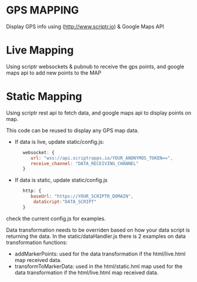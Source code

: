GPS MAPPING
===========

Display GPS info using (http://www.scriptr.io) & Google Maps API


Live Mapping
============
Using scriptr websockets & pubnub to receive the gps points, and google maps api to add new points to the MAP




Static Mapping
=============
Using scriptr rest api to fetch data, and google maps api to display points on map.

This code can be reused to display any GPS map data. 

- If data is live, update static/config.js:

   ```javascript
      websocket: {
         url: "wss://api.scriptrapps.io/YOUR_ANONYMOS_TOKEN==",
         receive_channel: "DATA_RECEIVING_CHANNEL" 
      }
   ```
- If data is static, update static/config.js
  
   ```javascript
      http: {
         baseUrl: "https://YOUR_SCRIPTR_DOMAIN",
  	      dataScript:"DATA_SCRIPT"
      }
   ```
    
check the current config.js for examples.

Data transformation needs to be overriden based on how your data script is returning the data. In the static/dataHandler.js there is 2 examples on data transformation functions:
- addMarkerPoints: used for the data transformation if the html/live.html map received data.
- transformToMarkerData: used in the html/static.hml map used for the data transformation if the html/live.html map received data.









